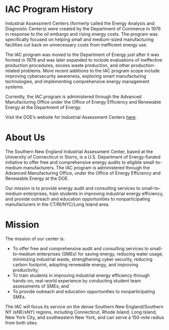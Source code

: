 # IAC Program History

Industrial Assessment Centers (formerly called the Energy Analysis and Diagnostic Centers) were created by the Department of Commerce in 1976 in response to the oil embargo and rising energy costs. The program was specifically focused on helping small and medium-sized manufacturing facilities cut back on unnecessary costs from inefficient energy use.

The IAC program was moved to the Department of Energy just after it was formed in 1978 and was later expanded to include evaluations of ineffective production procedures, excess waste production, and other production-related problems. More recent additions to the IAC program scope include improving cybersecurity awareness, exploring smart manufacturing technologies, and implementing comprehensive energy management systems.

Currently, the IAC program is administered through the Advanced Manufacturing Office under the Office of Energy Efficiency and Renewable Energy at the Department of Energy.

Visit the DOE’s website for Industrial Assessment Centers [here](http://www.example.com).

# About Us

The Southern New England Industrial Assessment Center, based at the University of Connecticut in Storrs, is a U.S. Department of Energy-funded initiative to offer free and comprehensive energy audits to eligible small-to-medium manufacturers. The IAC program is administered through the Advanced Manufacturing Office, under the Office of Energy Efficiency and Renewable Energy at the DOE.

Our mission is to provide energy audit and consulting services to small-to-medium enterprises, train students in improving industrial energy efficiency, and provide outreach and education opportunities to nonparticipating manufacturers in the CT/RI/NYC/Long Island area.

# Mission

The mission of our center is:

- To offer free and comprehensive audit and consulting services to small-to-medium enterprises (SMEs) for saving energy, reducing water usage, minimizing industrial waste, strengthening cyber security, reducing carbon footprint, adopting renewable energy, and improving productivity;
- To train students in improving industrial energy efficiency through hands-on, real-world experience by conducting student team assessments of SMEs; and
- To provide outreach and education opportunities to nonparticipating SMEs. 

The IAC will focus its service on the dense Southern New England/Southern NY (sNE/sNY) regions, including Connecticut, Rhode Island, Long Island, New York City, and southeastern New York, and can serve a 150-mile radius from both sites.
